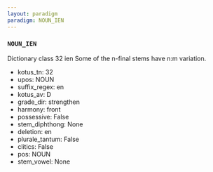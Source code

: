 ```yaml
---
layout: paradigm
paradigm: NOUN_IEN
---
```

### ` NOUN_IEN `

Dictionary class 32 ien Some of the n-final stems have n:m variation.
* kotus_tn: 32
* upos: NOUN
* suffix_regex: en
* kotus_av: D
* grade_dir: strengthen
* harmony: front
* possessive: False
* stem_diphthong: None
* deletion: en
* plurale_tantum: False
* clitics: False
* pos: NOUN
* stem_vowel: None
